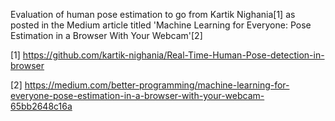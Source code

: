 Evaluation of human pose estimation to go from Kartik Nighania[1] as posted in the Medium article titled 'Machine Learning for Everyone: Pose Estimation in a Browser With Your Webcam'[2]

[1] https://github.com/kartik-nighania/Real-Time-Human-Pose-detection-in-browser

[2] https://medium.com/better-programming/machine-learning-for-everyone-pose-estimation-in-a-browser-with-your-webcam-65bb2648c16a
